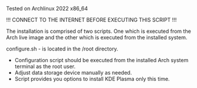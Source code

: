 

Tested on Archlinux 2022 x86_64

!!! CONNECT TO THE INTERNET BEFORE EXECUTING THIS SCRIPT !!!

The installation is comprised of two scripts. One which is executed from the Arch live image and the other which is executed from the installed system.

configure.sh - is located in the /root directory.

* Configuration script should be executed from the installed Arch system terminal as the root user.
* Adjust data storage device manually as needed.
* Script provides you options to install KDE Plasma only this time.

